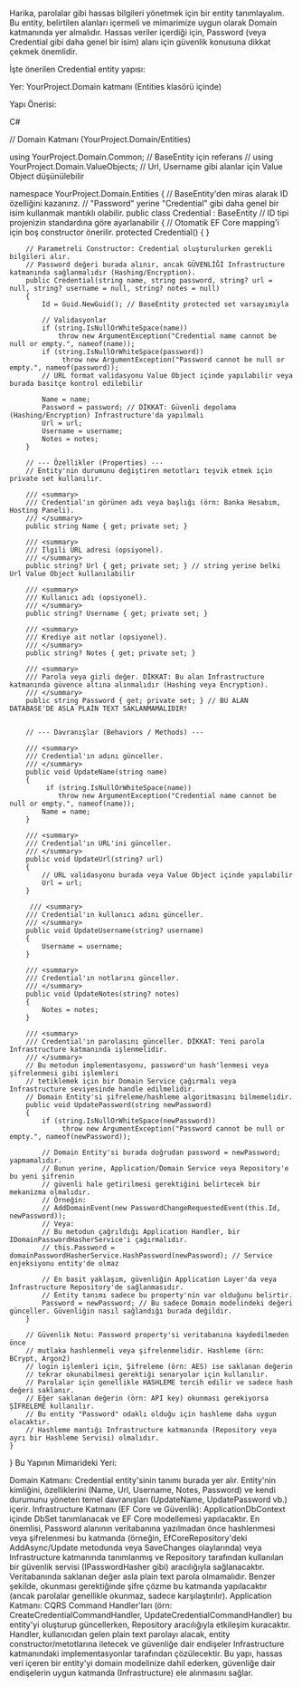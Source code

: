 Harika, parolalar gibi hassas bilgileri yönetmek için bir entity tanımlayalım. Bu entity, belirtilen alanları içermeli ve mimarimize uygun olarak Domain katmanında yer almalıdır. Hassas veriler içerdiği için, Password (veya Credential gibi daha genel bir isim) alanı için güvenlik konusuna dikkat çekmek önemlidir.

İşte önerilen Credential entity yapısı:

Yer: YourProject.Domain katmanı (Entities klasörü içinde)

Yapı Önerisi:

C#

// Domain Katmanı (YourProject.Domain/Entities)

using YourProject.Domain.Common; // BaseEntity için referans
// using YourProject.Domain.ValueObjects; // Url, Username gibi alanlar için Value Object düşünülebilir

namespace YourProject.Domain.Entities
{
    // BaseEntity<Guid>'den miras alarak ID özelliğini kazanırız.
    // "Password" yerine "Credential" gibi daha genel bir isim kullanmak mantıklı olabilir.
    public class Credential : BaseEntity<Guid> // ID tipi projenizin standardına göre ayarlanabilir
    {
        // Otomatik EF Core mapping'i için boş constructor önerilir.
        protected Credential() { }

        // Parametreli Constructor: Credential oluşturulurken gerekli bilgileri alır.
        // Password değeri burada alınır, ancak GÜVENLİĞİ Infrastructure katmanında sağlanmalıdır (Hashing/Encryption).
        public Credential(string name, string password, string? url = null, string? username = null, string? notes = null)
        {
            Id = Guid.NewGuid(); // BaseEntity protected set varsayımıyla

            // Validasyonlar
            if (string.IsNullOrWhiteSpace(name))
                throw new ArgumentException("Credential name cannot be null or empty.", nameof(name));
            if (string.IsNullOrWhiteSpace(password))
                 throw new ArgumentException("Password cannot be null or empty.", nameof(password));
            // URL format validasyonu Value Object içinde yapılabilir veya burada basitçe kontrol edilebilir

            Name = name;
            Password = password; // DİKKAT: Güvenli depolama (Hashing/Encryption) Infrastructure'da yapılmalı
            Url = url;
            Username = username;
            Notes = notes;
        }

        // --- Özellikler (Properties) ---
        // Entity'nin durumunu değiştiren metotları teşvik etmek için private set kullanılır.

        /// <summary>
        /// Credential'ın görünen adı veya başlığı (örn: Banka Hesabım, Hosting Paneli).
        /// </summary>
        public string Name { get; private set; }

        /// <summary>
        /// İlgili URL adresi (opsiyonel).
        /// </summary>
        public string? Url { get; private set; } // string yerine belki Url Value Object kullanılabilir

        /// <summary>
        /// Kullanıcı adı (opsiyonel).
        /// </summary>
        public string? Username { get; private set; }

        /// <summary>
        /// Krediye ait notlar (opsiyonel).
        /// </summary>
        public string? Notes { get; private set; }

        /// <summary>
        /// Parola veya gizli değer. DİKKAT: Bu alan Infrastructure katmanında güvence altına alınmalıdır (Hashing veya Encryption).
        /// </summary>
        public string Password { get; private set; } // BU ALAN DATABASE'DE ASLA PLAİN TEXT SAKLANMAMALIDIR!


        // --- Davranışlar (Behaviors / Methods) ---

        /// <summary>
        /// Credential'ın adını günceller.
        /// </summary>
        public void UpdateName(string name)
        {
             if (string.IsNullOrWhiteSpace(name))
                throw new ArgumentException("Credential name cannot be null or empty.", nameof(name));
            Name = name;
        }

        /// <summary>
        /// Credential'ın URL'ini günceller.
        /// </summary>
        public void UpdateUrl(string? url)
        {
            // URL validasyonu burada veya Value Object içinde yapılabilir
            Url = url;
        }

         /// <summary>
        /// Credential'ın kullanıcı adını günceller.
        /// </summary>
        public void UpdateUsername(string? username)
        {
            Username = username;
        }

        /// <summary>
        /// Credential'ın notlarını günceller.
        /// </summary>
        public void UpdateNotes(string? notes)
        {
            Notes = notes;
        }

        /// <summary>
        /// Credential'ın parolasını günceller. DİKKAT: Yeni parola Infrastructure katmanında işlenmelidir.
        /// </summary>
        // Bu metodun implementasyonu, password'un hash'lenmesi veya şifrelenmesi gibi işlemleri
        // tetiklemek için bir Domain Service çağırmalı veya Infrastructure seviyesinde handle edilmelidir.
        // Domain Entity'si şifreleme/hashleme algoritmasını bilmemelidir.
        public void UpdatePassword(string newPassword)
        {
            if (string.IsNullOrWhiteSpace(newPassword))
                 throw new ArgumentException("Password cannot be null or empty.", nameof(newPassword));

            // Domain Entity'si burada doğrudan password = newPassword; yapmamalıdır.
            // Bunun yerine, Application/Domain Service veya Repository'e bu yeni şifrenin
            // güvenli hale getirilmesi gerektiğini belirtecek bir mekanizma olmalıdır.
            // Örneğin:
            // AddDomainEvent(new PasswordChangeRequestedEvent(this.Id, newPassword));
            // Veya:
            // Bu metodun çağrıldığı Application Handler, bir IDomainPasswordHasherService'i çağırmalıdır.
            // this.Password = domainPasswordHasherService.HashPassword(newPassword); // Service enjeksiyonu entity'de olmaz

            // En basit yaklaşım, güvenliğin Application Layer'da veya Infrastructure Repository'de sağlanmasıdır.
            // Entity tanımı sadece bu property'nin var olduğunu belirtir.
            Password = newPassword; // Bu sadece Domain modelindeki değeri günceller. Güvenliğin nasıl sağlandığı burada değildir.
        }

        // Güvenlik Notu: Password property'si veritabanına kaydedilmeden önce
        // mutlaka hashlenmeli veya şifrelenmelidir. Hashleme (örn: BCrypt, Argon2)
        // login işlemleri için, Şifreleme (örn: AES) ise saklanan değerin
        // tekrar okunabilmesi gerektiği senaryolar için kullanılır.
        // Parolalar için genellikle HASHLEME tercih edilir ve sadece hash değeri saklanır.
        // Eğer saklanan değerin (örn: API key) okunması gerekiyorsa ŞİFRELEME kullanılır.
        // Bu entity "Password" odaklı olduğu için hashleme daha uygun olacaktır.
        // Hashleme mantığı Infrastructure katmanında (Repository veya ayrı bir Hashleme Servisi) olmalıdır.
    }
}
Bu Yapının Mimarideki Yeri:

Domain Katmanı: Credential entity'sinin tanımı burada yer alır. Entity'nin kimliğini, özelliklerini (Name, Url, Username, Notes, Password) ve kendi durumunu yöneten temel davranışları (UpdateName, UpdatePassword vb.) içerir.
Infrastructure Katmanı (EF Core ve Güvenlik):
ApplicationDbContext içinde DbSet<Credential> tanımlanacak ve EF Core modellemesi yapılacaktır.
En önemlisi, Password alanının veritabanına yazılmadan önce hashlenmesi veya şifrelenmesi bu katmanda (örneğin, EfCoreRepository'deki AddAsync/Update metodunda veya SaveChanges olaylarında) veya Infrastructure katmanında tanımlanmış ve Repository tarafından kullanılan bir güvenlik servisi (IPasswordHasher gibi) aracılığıyla sağlanacaktır. Veritabanında saklanan değer asla plain text parola olmamalıdır. Benzer şekilde, okunması gerektiğinde şifre çözme bu katmanda yapılacaktır (ancak parolalar genellikle okunmaz, sadece karşılaştırılır).
Application Katmanı: CQRS Command Handler'ları (örn: CreateCredentialCommandHandler, UpdateCredentialCommandHandler) bu entity'yi oluşturup güncellerken, Repository aracılığıyla etkileşim kuracaktır. Handler, kullanıcıdan gelen plain text parolayı alacak, entity constructor/metotlarına iletecek ve güvenliğe dair endişeler Infrastructure katmanındaki implementasyonlar tarafından çözülecektir.
Bu yapı, hassas veri içeren bir entity'yi domain modelinize dahil ederken, güvenliğe dair endişelerin uygun katmanda (Infrastructure) ele alınmasını sağlar.